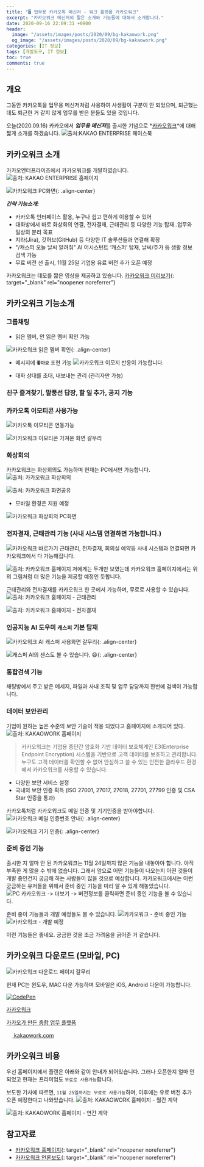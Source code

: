 ```yaml
---
title: "🖥️ 업무용 카카오톡 메신저 - 워크 플랫폼 카카오워크"
excerpt: "카카오워크 메신저의 짧은 소개와 기능들에 대해서 소개합니다."
date: 2020-09-16 22:09:31 +0900
header: 
  image: "/assets/images/posts/2020/09/bg-kakaowork.png"
  og_image: "/assets/images/posts/2020/09/bg-kakaowork.png"
categories: [IT 정보]
tags: [개발도구, IT 정보]
toc: true
comments: true
---
```


## 개요
<p>그동안 카카오톡을 업무용 메신저처럼 사용하여 사생활이 구분이 안 되었으며, 퇴근했는데도 퇴근한 거 같지 않게 업무를 받은 분들도 있을 것입니다.</p>

오늘(2020.09.16) 카카오에서 ***업무용 메신저***를 출시한 기념으로 *<u>카카오워크</u>*에 대해 짧게 소개를 하겠습니다.
![출처:KAKAO ENTERPRISE 페이스북](/assets/images/posts/2020/09/kakaowork-facebook.png)

## 카카오워크 소개
카카오엔터프라이즈에서 카카오워크를 개발하였습니다.
![출처: KAKAO ENTERPRISE 홈페이지](/assets/images/posts/2020/09/bg-kakaowork.png)

![카카오워크 PC화면](/assets/images/posts/2020/09/kakaowork-pc-ui.png){: .align-center}

***간략 기능소개:***
- 카카오톡 인터페이스 활용, 누구나 쉽고 편하게 이용할 수 있어
- 대화방에서 바로 화상회의 연결, 전자결재, 근태관리 등 다양한 기능 탑재..업무와 일상의 분리 목표
- 지라(Jira), 깃허브(GitHub) 등 다양한 IT 솔루션들과 연결해 확장
- "/캐스퍼 오늘 날씨 알려줘" AI 어시스턴트 ‘캐스퍼’ 탑재, 날씨/주가 등 생활 정보 검색 가능
- 무료 버전 선 출시, 11월 25일 기업용 유료 버전 추가 오픈 예정

카카오워크는 데모를 짧은 영상을 제공하고 있습니다. [카카오워크 미리보기](https://www.kakaowork.com/demo){: target="_blank" rel="noopener noreferrer"}

## 카카오워크 기능소개

### 그룹채팅
- 읽은 멤버, 안 읽은 멤버 확인 가능

![카카오워크 읽은 멤버 확인](/assets/images/posts/2020/09/kakaowork-groupchat-read.png){: .align-center}

- 메시지에 **```좋아요```** 표현 가능
![카카오워크 이모지 반응이 가능합니다.](/assets/images/posts/2020/09/kakaowork-like.png)

- 대화 상대를 초대, 내보내는 관리 (관리자만 가능)

### 친구 즐겨찾기, 말풍선 답장, 할 일 추가, 공지 기능

### 카카오톡 이모티콘 사용가능
![카카오톡 이모티콘 연동가능](/assets/images/posts/2020/09/kakaowork-emoticon-secret.png)

![카카오워크 이모티콘 가져온 화면 갈무리](/assets/images/posts/2020/09/kakaowork-kakaotalk-emoticon.jpg)

### 화상회의
카카오워크는 화상회의도 가능하며 현재는 PC에서만 가능합니다.
![출처: 카카오워크 화상회의](/assets/images/posts/2020/09/kakaowork-video-meeting.png)

![출처: 카카오워크 화면공유](/assets/images/posts/2020/09/kakaowork-video-meeting-screen-share.png)

* 모바일 환경은 지원 예정

![카카오워크 화상회의 PC화면](/assets/images/posts/2020/09/kakaowork-video-meeting-web.png)

### 전자결재, 근태관리 기능 (사내 시스템 연결하면 가능합니다.) 
![카카오워크 바로가기](/assets/images/posts/2020/09/kakaowork-img_func5.png)
근태관리, 전자결재, 회의실 예약등 사내 시스템과 연결되면 카카오워크에서 다 가능해집니다.

![출처: 카카오워크 홈페이지](/assets/images/posts/2020/09/kakaowork-shortcuts.png)
저에게는 두개만 보였는데 카카오워크 홈페이지에서는 위의 그림처럼 더 많은 기능을 제공할 예정인 듯합니다.

근태관리와 전자결재를 카카오워크 한 곳에서 가능하며, 무료로 사용할 수 있습니다.
![출처: 카카오워크 홈페이지 - 근태관리](/assets/images/posts/2020/09/kakaowork-time-attendance-management.png)

![출처: 카카오워크 홈페이지 - 전자결재](/assets/images/posts/2020/09/kakaowork-electronic-payment.png)


### 인공지능 AI 도우미 `캐스퍼` 기본 탑재
![카카오워크 AI 캐스퍼 사용화면 갈무리](/assets/images/posts/2020/09/kakaowork-casper.jpg){: .align-center}

![캐스퍼 AI의 센스도 볼 수 있습니다. 😄](/assets/images/posts/2020/09/kakaowork-casper-age.png){: .align-center}

### 통합검색 기능
채팅방에서 주고 받은 메세지, 파일과 사내 조직 및 업무 담당까지 한번에 검색이 가능합니다.

### 데이터 보안관리
기업이 원하는 높은 수준의 보안 기술이 적용 되었다고 홈페이지에 소개되어 있다.
![출처: KAKAOWORK 홈페이지](/assets/images/posts/2020/09/kakaowork-security.png)
> 카카오워크는 기업용 종단간 암호화 기반 데이터 보호체계인 E3(Enterprise Endpoint Encryption)
시스템을 기반으로 고객 데이터를 보호하고 관리합니다. 누구도 고객 데이터를 확인할 수 없어 안심하고 쓸 수 있는
안전한 클라우드 환경에서 카카오워크를 사용할 수 있습니다.

- 다양한 보안 서비스 설정
- 국내외 보안 인증 획득 (ISO 27001, 27017, 27018, 27701, 27799 인증 및 CSA Star 인증을 통과)

카카오톡처럼 카카오워크도 메일 인증 및 기기인증을 받아야합니다.
![카카오워크 메일 인증번호 안내](/assets/images/posts/2020/09/kakaowork-mail-authentication.png){: .align-center}

![카카오워크 기기 인증](/assets/images/posts/2020/09/kakaowork-device-authentication.png){: .align-center}

### 준비 중인 기능
출시한 지 얼마 안 된 카카오워크는 11월 24일까지 많은 기능을 내놓아야 합니다. 
아직 부족한 게 많을 수 밖에 없습니다.
그래서 앞으로 어떤 기능들이 나오는지 어떤 것들이 개발 중인건지 궁금해 하는 사람들이 많을 것으로 예상합니다.
카카오워크에서는 이런 궁금하는 유저들을 위해서 준비 중인 기능을 미리 알 수 있게 해놓았습니다.
![PC 카카오워크 -> 더보기 -> 버전정보를 클릭하면 준비 중인 기능을 볼 수 있습니다.](/assets/images/posts/2020/09/kakaowork-pc-features-in-preparation.png)

준비 중이 기능들과 개발 예정들도 볼 수 있습니다.
![카카오워크 - 준비 중인 기능](/assets/images/posts/2020/09/kakaowork-features-in-preparation.jpg)
![카카오워크 - 개발 예정](/assets/images/posts/2020/09/kakaowork-planned-development.jpg)

이런 기능들은 좋네요. 궁금한 것을 조금 가려움을 긁어준 거 같습니다.

## 카카오워크 다운로드 (모바일, PC)
![카카오워크 다운로드 페이지 갈무리](/assets/images/posts/2020/09/kakaowork-download.png)

현재 PC는 윈도우, MAC 다운 가능하며 모바일은 iOS, Android 다운이 가능합니다.
<div class="content-cards">
	<a href="https://www.kakaowork.com/download" class="content-cards__link" target="_blank" rel="noopener noreferrer">
		<div class="content-cards__image"><img src="https://t1.kakaocdn.net/kakaowork/resources/homepage/images/pc/SNS_W.png" alt="CodePen"></div>
		<p class="content-cards__title">카카오워크</p>
		<p class="content-cards__description">카카오가 만든 종합 업무 플랫폼</p>
		<div class="content-cards__site-name"><img src="https://t1.kakaocdn.net/kakaowork/resources/homepage/images/pc/favicon_96.png" alt="" class="content-cards__site-name--favicon" width="16" height="16"> kakaowork.com</div>
	</a>
</div>

## 카카오워크 비용
우선 홈페이지에서 플랜은 아래와 같이 안내가 되어있습니다. 그러나 오픈한지 얼마 안되었고 현재는 프리미엄도 `무료로 사용가능`합니다. 

보도한 기사에 따르면, `11월 25일까지는 무료로 사용가능`하며, 이후에는 유료 버전 추가 오픈 예정한다고 나와있습니다.
![출처: KAKAOWORK 홈페이지 - 월간 계약](/assets/images/posts/2020/09/kakaowork-plan-monthly.png)

![출처: KAKAOWORK 홈페이지 - 연간 계약](/assets/images/posts/2020/09/kakaowork-plan-yearly.png)


## 참고자료
- [카카오워크 홈페이지](https://www.kakaowork.com/){: target="_blank" rel="noopener noreferrer"}
- [카카오워크 언론보도](https://www.kakaoenterprise.com/board/detail/63?fbclid=IwAR16b8MMWwW6JbKLRS7UBQyhRySMUKrwj2CKLLuuLvQKaos2csC5KrkfjIk){: target="_blank" rel="noopener noreferrer"}